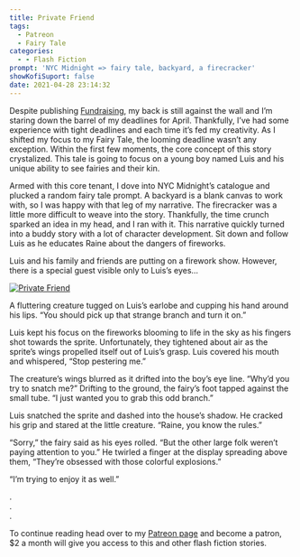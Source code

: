 ```yaml
---
title: Private Friend
tags:
  - Patreon
  - Fairy Tale
categories:
  - - Flash Fiction
prompt: 'NYC Midnight => fairy tale, backyard, a firecracker'
showKofiSuport: false
date: 2021-04-28 23:14:32
---
```


Despite publishing [Fundraising](/archives/2021/04/26/2021-comedy/), my back is still against the wall and I’m staring down the barrel of my deadlines for April. Thankfully, I’ve had some experience with tight deadlines and each time it’s fed my creativity. As I shifted my focus to my Fairy Tale, the looming deadline wasn’t any exception. Within the first few moments, the core concept of this story crystalized. This tale is going to focus on a young boy named Luis and his unique ability to see fairies and their kin.<!-- more -->

Armed with this core tenant, I dove into NYC Midnight’s catalogue and plucked a random fairy tale prompt. A backyard is a blank canvas to work with, so I was happy with that leg of my narrative. The firecracker was a little more difficult to weave into the story. Thankfully, the time crunch sparked an idea in my head, and I ran with it. This narrative quickly turned into a buddy story with a lot of character development. Sit down and follow Luis as he educates Raine about the dangers of fireworks.

Luis and his family and friends are putting on a firework show. However, there is a special guest visible only to Luis’s eyes…

<div class="center">

[![Private Friend](/images/patreon-flash-fiction/2021/private-friend.png "Private Friend")](https://www.patreon.com/posts/50557710)

</div>

A fluttering creature tugged on Luis’s earlobe and cupping his hand around his lips. “You should pick up that strange branch and turn it on.”

Luis kept his focus on the fireworks blooming to life in the sky as his fingers shot towards the sprite. Unfortunately, they tightened about air as the sprite’s wings propelled itself out of Luis’s grasp. Luis covered his mouth and whispered, “Stop pestering me.”

The creature’s wings blurred as it drifted into the boy’s eye line. “Why’d you try to snatch me?” Drifting to the ground, the fairy’s foot tapped against the small tube. “I just wanted you to grab this odd branch.”

Luis snatched the sprite and dashed into the house’s shadow. He cracked his grip and stared at the little creature. “Raine, you know the rules.”

“Sorry,” the fairy said as his eyes rolled. “But the other large folk weren’t paying attention to you.” He twirled a finger at the display spreading above them, “They’re obsessed with those colorful explosions.”

“I’m trying to enjoy it as well.”

<div class="center story-ellipses">

.</br>
.</br>
.</br>

</div>

<div>

To continue reading head over to my [Patreon page](https://www.patreon.com/posts/50557710) and become a patron, $2 a month will give you access to this and other flash fiction stories.

</div>